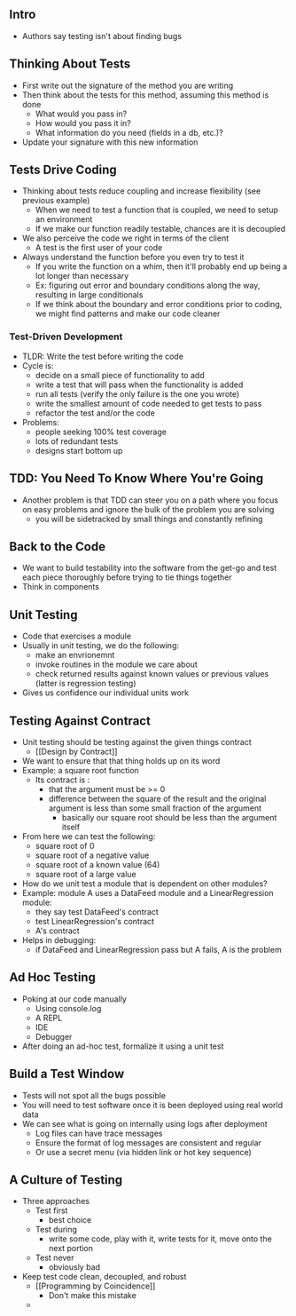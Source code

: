 ## Intro
* Authors say testing isn't about finding bugs
## Thinking About Tests
* First write out the signature of the method you are writing
* Then think about the tests for this method, assuming this method is done
	* What would you pass in?
	* How would you pass it in?
	* What information do you need (fields in a db, etc.)?
* Update your signature with this new information
## Tests Drive Coding
* Thinking about tests reduce coupling and increase flexibility (see previous example)
	* When we need to test a function that is coupled, we need to setup an environment
	* If we make our function readily testable, chances are it is decoupled
* We also perceive the code we right in terms of the client
	* A test is the first user of your code
* Always understand the function before you even try to test it
	* If you write the function on a whim, then it'll probably end up being a lot longer than necessary
	* Ex: figuring out error and boundary conditions along the way, resulting in large conditionals
	* If we think about the boundary and error conditions prior to coding, we might find patterns and make our code cleaner
### Test-Driven Development
* TLDR: Write the test before writing the code
* Cycle is:
	* decide on a small piece of functionality to add
	* write a test that will pass when the functionality is added
	* run all tests (verify the only failure is the one you wrote)
	* write the smallest amount of code needed to get tests to pass
	* refactor the test and/or the code
* Problems:
	* people seeking 100% test coverage
	* lots of redundant tests
	* designs start bottom up
## TDD: You Need To Know Where You're Going
* Another problem is that TDD can steer you on a path where you focus on easy problems and ignore the bulk of the problem you are solving
	* you will be sidetracked by small things and constantly refining
## Back to the Code
* We want to build testability into the software from the get-go and test each piece thoroughly before trying to tie things together
* Think in components
## Unit Testing
* Code that exercises a module
* Usually in unit testing, we do the following:
	* make an envrionemnt
	* invoke routines in the module we care about
	* check returned results against known values or previous values (latter is regression testing)
* Gives us confidence our individual units work
## Testing Against Contract
* Unit testing should be testing against the given things contract
	* [[Design by Contract]]
* We want to ensure that that thing holds up on its word
* Example: a square root function
	* Its contract is :
		* that the argument must be >= 0
		* difference between the square of the result and the original argument is less than some small fraction of the argument
			* basically our square root should be less than the argument itself 
* From here we can test the following:
	* square root of 0
	* square root of a negative value
	* square root of a known value (64)
	* square root of a large value
* How do we unit test a module that is dependent on other modules?
* Example: module A uses a DataFeed module and a LinearRegression module:
	* they say test DataFeed's contract
	* test LinearRegression's contract
	* A's contract
* Helps in debugging:
	* if DataFeed and LinearRegression pass but A fails, A is the problem
## Ad Hoc Testing
* Poking at our code manually
	* Using console.log
	* A REPL
	* IDE
	* Debugger
* After doing an ad-hoc test, formalize it using a unit test
## Build a Test Window
* Tests will not spot all the bugs possible
* You will need to test software once it is been deployed using real world data
* We can see what is going on internally using logs after deployment
	* Log files can have trace messages
	* Ensure the format of log messages are consistent and regular
	* Or use a secret menu (via hidden link or hot key sequence)
## A Culture of Testing
* Three approaches
	* Test first
		* best choice
	* Test during
		* write some code, play with it, write tests for it, move onto the next portion
	* Test never
		* obviously bad
* Keep test code clean, decoupled, and robust
	* [[Programming by Coincidence]]
		* Don't make this mistake
	* 